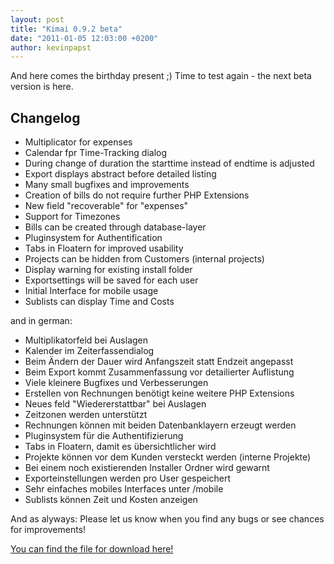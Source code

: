 ```yaml
---
layout: post
title: "Kimai 0.9.2 beta"
date: "2011-01-05 12:03:00 +0200"
author: kevinpapst
---
```


And here comes the birthday present ;) Time to test again - the next beta version is here.

## Changelog

- Multiplicator for expenses
- Calendar fpr Time-Tracking dialog
- During change of duration the starttime instead of endtime is adjusted
- Export displays abstract before detailed listing
- Many small bugfixes and improvements
- Creation of bills do not require further PHP Extensions
- New field "recoverable" for "expenses"
- Support for Timezones
- Bills can be created through database-layer
- Pluginsystem for Authentification
- Tabs in Floatern for improved usability
- Projects can be hidden from Customers (internal projects)
- Display warning for existing install folder
- Exportsettings will be saved for each user
- Initial Interface for mobile usage
- Sublists can display Time and Costs

and in german:

- Multiplikatorfeld bei Auslagen
- Kalender im Zeiterfassendialog
- Beim Ändern der Dauer wird Anfangszeit statt Endzeit angepasst
- Beim Export kommt Zusammenfassung vor detailierter Auflistung
- Viele kleinere Bugfixes und Verbesserungen
- Erstellen von Rechnungen benötigt keine weitere PHP Extensions
- Neues feld "Wiedererstattbar" bei Auslagen
- Zeitzonen werden unterstützt
- Rechnungen können mit beiden Datenbanklayern erzeugt werden
- Pluginsystem für die Authentifizierung
- Tabs in Floatern, damit es übersichtlicher wird
- Projekte können vor dem Kunden versteckt werden (interne Projekte)
- Bei einem noch existierenden Installer Ordner wird gewarnt
- Exporteinstellungen werden pro User gespeichert
- Sehr einfaches mobiles Interfaces unter /mobile
- Sublists können Zeit und Kosten anzeigen

And as alyways: Please let us know when you find any bugs or see chances for improvements!

[You can find the file for download here!](http://sourceforge.net/projects/kimai/files/0.9.x/kimai.0.9.2.beta.zip/download)
